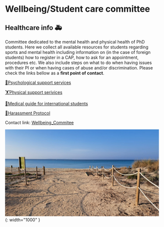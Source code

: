 # Wellbeing/Student care committee

## Healthcare info 🚑

Committee dedicated to the mental health and physical health of PhD students. Here we collect all available resources for students regarding sports and mental health including information on (in the case of foreign students) how to register in a CAP, how to ask for an appointment, procedures etc. We also include steps on what to do when having issues with their PI or when having cases of abuse and/or discrimination. Please check the links bellow as a **first point of contact**. 

[📄Psychological support services](psychological_support.html)


[🏋Physical support serivices](physical_support.html)


[🏥Medical guide for international students](medical_guide.html)


[📣Harassment Protocol](harassment_protocol.html)


Contact link: [Wellbeing_Commitee](https://melis-phd.slack.com/archives/C06JR77UMJ6)

![alt](assets/images/healthcare.jpeg){: width="1000" }

